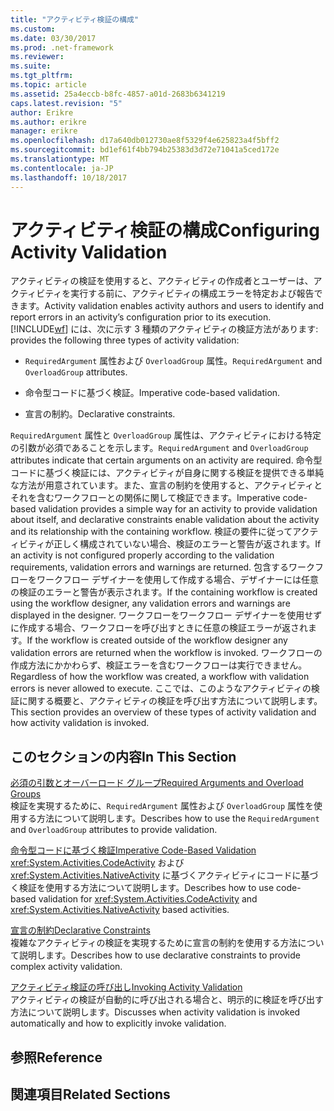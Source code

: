 ```yaml
---
title: "アクティビティ検証の構成"
ms.custom: 
ms.date: 03/30/2017
ms.prod: .net-framework
ms.reviewer: 
ms.suite: 
ms.tgt_pltfrm: 
ms.topic: article
ms.assetid: 25a4eccb-b8fc-4857-a01d-2683b6341219
caps.latest.revision: "5"
author: Erikre
ms.author: erikre
manager: erikre
ms.openlocfilehash: d17a640db012730ae8f5329f4e625823a4f5bff2
ms.sourcegitcommit: bd1ef61f4bb794b25383d3d72e71041a5ced172e
ms.translationtype: MT
ms.contentlocale: ja-JP
ms.lasthandoff: 10/18/2017
---
```

# <a name="configuring-activity-validation"></a><span data-ttu-id="b9e4f-102">アクティビティ検証の構成</span><span class="sxs-lookup"><span data-stu-id="b9e4f-102">Configuring Activity Validation</span></span>
<span data-ttu-id="b9e4f-103">アクティビティの検証を使用すると、アクティビティの作成者とユーザーは、アクティビティを実行する前に、アクティビティの構成エラーを特定および報告できます。</span><span class="sxs-lookup"><span data-stu-id="b9e4f-103">Activity validation enables activity authors and users to identify and report errors in an activity’s configuration prior to its execution.</span></span> [!INCLUDE[wf](../../../includes/wf-md.md)]<span data-ttu-id="b9e4f-104"> には、次に示す 3 種類のアクティビティの検証方法があります:</span><span class="sxs-lookup"><span data-stu-id="b9e4f-104"> provides the following three types of activity validation:</span></span>  
  
-   <span data-ttu-id="b9e4f-105">`RequiredArgument` 属性および `OverloadGroup` 属性。</span><span class="sxs-lookup"><span data-stu-id="b9e4f-105">`RequiredArgument` and `OverloadGroup` attributes.</span></span>  
  
-   <span data-ttu-id="b9e4f-106">命令型コードに基づく検証。</span><span class="sxs-lookup"><span data-stu-id="b9e4f-106">Imperative code-based validation.</span></span>  
  
-   <span data-ttu-id="b9e4f-107">宣言の制約。</span><span class="sxs-lookup"><span data-stu-id="b9e4f-107">Declarative constraints.</span></span>  
  
 <span data-ttu-id="b9e4f-108">`RequiredArgument` 属性と `OverloadGroup` 属性は、アクティビティにおける特定の引数が必須であることを示します。</span><span class="sxs-lookup"><span data-stu-id="b9e4f-108">`RequiredArgument` and `OverloadGroup` attributes indicate that certain arguments on an activity are required.</span></span> <span data-ttu-id="b9e4f-109">命令型コードに基づく検証には、アクティビティが自身に関する検証を提供できる単純な方法が用意されています。また、宣言の制約を使用すると、アクティビティとそれを含むワークフローとの関係に関して検証できます。</span><span class="sxs-lookup"><span data-stu-id="b9e4f-109">Imperative code-based validation provides a simple way for an activity to provide validation about itself, and declarative constraints enable validation about the activity and its relationship with the containing workflow.</span></span> <span data-ttu-id="b9e4f-110">検証の要件に従ってアクティビティが正しく構成されていない場合、検証のエラーと警告が返されます。</span><span class="sxs-lookup"><span data-stu-id="b9e4f-110">If an activity is not configured properly according to the validation requirements, validation errors and warnings are returned.</span></span> <span data-ttu-id="b9e4f-111">包含するワークフローをワークフロー デザイナーを使用して作成する場合、デザイナーには任意の検証のエラーと警告が表示されます。</span><span class="sxs-lookup"><span data-stu-id="b9e4f-111">If the containing workflow is created using the workflow designer, any validation errors and warnings are displayed in the designer.</span></span> <span data-ttu-id="b9e4f-112">ワークフローをワークフロー デザイナーを使用せずに作成する場合、ワークフローを呼び出すときに任意の検証エラーが返されます。</span><span class="sxs-lookup"><span data-stu-id="b9e4f-112">If the workflow is created outside of the workflow designer any validation errors are returned when the workflow is invoked.</span></span> <span data-ttu-id="b9e4f-113">ワークフローの作成方法にかかわらず、検証エラーを含むワークフローは実行できません。</span><span class="sxs-lookup"><span data-stu-id="b9e4f-113">Regardless of how the workflow was created, a workflow with validation errors is never allowed to execute.</span></span> <span data-ttu-id="b9e4f-114">ここでは、このようなアクティビティの検証に関する概要と、アクティビティの検証を呼び出す方法について説明します。</span><span class="sxs-lookup"><span data-stu-id="b9e4f-114">This section provides an overview of these types of activity validation and how activity validation is invoked.</span></span>  
  
## <a name="in-this-section"></a><span data-ttu-id="b9e4f-115">このセクションの内容</span><span class="sxs-lookup"><span data-stu-id="b9e4f-115">In This Section</span></span>  
 [<span data-ttu-id="b9e4f-116">必須の引数とオーバーロード グループ</span><span class="sxs-lookup"><span data-stu-id="b9e4f-116">Required Arguments and Overload Groups</span></span>](../../../docs/framework/windows-workflow-foundation/required-arguments-and-overload-groups.md)  
 <span data-ttu-id="b9e4f-117">検証を実現するために、`RequiredArgument` 属性および `OverloadGroup` 属性を使用する方法について説明します。</span><span class="sxs-lookup"><span data-stu-id="b9e4f-117">Describes how to use the `RequiredArgument` and `OverloadGroup` attributes to provide validation.</span></span>  
  
 [<span data-ttu-id="b9e4f-118">命令型コードに基づく検証</span><span class="sxs-lookup"><span data-stu-id="b9e4f-118">Imperative Code-Based Validation</span></span>](../../../docs/framework/windows-workflow-foundation/imperative-code-based-validation.md)  
 <span data-ttu-id="b9e4f-119"><xref:System.Activities.CodeActivity> および <xref:System.Activities.NativeActivity> に基づくアクティビティにコードに基づく検証を使用する方法について説明します。</span><span class="sxs-lookup"><span data-stu-id="b9e4f-119">Describes how to use code-based validation for <xref:System.Activities.CodeActivity> and <xref:System.Activities.NativeActivity> based activities.</span></span>  
  
 [<span data-ttu-id="b9e4f-120">宣言の制約</span><span class="sxs-lookup"><span data-stu-id="b9e4f-120">Declarative Constraints</span></span>](../../../docs/framework/windows-workflow-foundation/declarative-constraints.md)  
 <span data-ttu-id="b9e4f-121">複雑なアクティビティの検証を実現するために宣言の制約を使用する方法について説明します。</span><span class="sxs-lookup"><span data-stu-id="b9e4f-121">Describes how to use declarative constraints to provide complex activity validation.</span></span>  
  
 [<span data-ttu-id="b9e4f-122">アクティビティ検証の呼び出し</span><span class="sxs-lookup"><span data-stu-id="b9e4f-122">Invoking Activity Validation</span></span>](../../../docs/framework/windows-workflow-foundation/invoking-activity-validation.md)  
 <span data-ttu-id="b9e4f-123">アクティビティの検証が自動的に呼び出される場合と、明示的に検証を呼び出す方法について説明します。</span><span class="sxs-lookup"><span data-stu-id="b9e4f-123">Discusses when activity validation is invoked automatically and how to explicitly invoke validation.</span></span>  
  
## <a name="reference"></a><span data-ttu-id="b9e4f-124">参照</span><span class="sxs-lookup"><span data-stu-id="b9e4f-124">Reference</span></span>  
  
## <a name="related-sections"></a><span data-ttu-id="b9e4f-125">関連項目</span><span class="sxs-lookup"><span data-stu-id="b9e4f-125">Related Sections</span></span>
